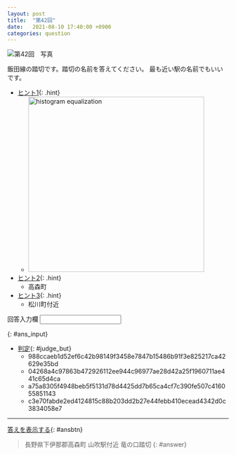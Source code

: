 ```yaml
---
layout: post
title:  "第42回"
date:   2021-08-10 17:40:00 +0900
categories: question
---
```



![第42回　写真](/kokodoko/images/q42.jpg "踏切")

飯田線の踏切です。踏切の名前を答えてください。
最も近い駅の名前でもいいです。

- [ヒント1](javascript:void(0)){: .hint}
   - <img src="/kokodoko/images/q42_flat.jpg" width="400" alt="histogram equalization" title="平坦化">
- [ヒント2](javascript:void(0)){: .hint}  
   - 高森町
- [ヒント3](javascript:void(0)){: .hint}  
   - 松川町付近

<label>回答入力欄 <input type="text" id="ans_col"></label>

[](javascript:void(0)){: #ans_input}

- [判定](javascript:void(0)){: #judge_but}
   - 988ccaeb1d52ef6c42b98149f3458e7847b15486b91f3e825217ca42629e35bd
   - 04268a4c97863b472926112ee944c96977ae28d42a25f1960711ae441c65d4ca
   - a75a8305f4948beb5f5131d78d4425dd7b65ca4cf7c390fe507c416055851143
   - c3e70fabde2ed4124815c88b203dd2b27e44febb410ecead4342d0c3834058e7

---

[答えを表示する](javascript:void(0)){: #ansbtn}
>長野県下伊那郡高森町 山吹駅付近 竜の口踏切
{: #answer}